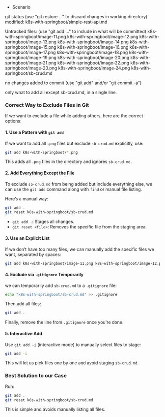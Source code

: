 - Scenario 

 git status 
  (use "git restore <file>..." to discard changes in working directory)
        modified:   k8s-with-springboot/simple-rest-api.md

Untracked files:
  (use "git add <file>..." to include in what will be committed)
        k8s-with-springboot/image-11.png
        k8s-with-springboot/image-12.png
        k8s-with-springboot/image-13.png
        k8s-with-springboot/image-14.png
        k8s-with-springboot/image-15.png
        k8s-with-springboot/image-16.png
        k8s-with-springboot/image-17.png
        k8s-with-springboot/image-18.png
        k8s-with-springboot/image-19.png
        k8s-with-springboot/image-20.png
        k8s-with-springboot/image-21.png
        k8s-with-springboot/image-22.png
        k8s-with-springboot/image-23.png
        k8s-with-springboot/image-24.png
        k8s-with-springboot/sb-crud.md

no changes added to commit (use "git add" and/or "git commit -a")

only wnat to add all except sb-crud.md, in a single line.




### Correct Way to Exclude Files in Git

If we want to exclude a file while adding others, here are the correct options:

#### 1. **Use a Pattern with `git add`**
If we want to add all `.png` files but exclude `sb-crud.md` explicitly, use:

```bash
git add k8s-with-springboot/*.png
```

This adds all `.png` files in the directory and ignores `sb-crud.md`.

#### 2. **Add Everything Except the File**
To exclude `sb-crud.md` from being added but include everything else, we can use the `git add` command along with `find` or manual file listing.

Here’s a manual way:

```bash
git add .
git reset k8s-with-springboot/sb-crud.md
```

- `git add .`: Stages all changes.
- `git reset <file>`: Removes the specific file from the staging area.

#### 3. **Use an Explicit List**
If we don’t have too many files, we can manually add the specific files we want, separated by spaces:

```bash
git add k8s-with-springboot/image-11.png k8s-with-springboot/image-12.png k8s-with-springboot/image-13.png
```

#### 4. **Exclude via `.gitignore` Temporarily**
we can temporarily add `sb-crud.md` to a `.gitignore` file:

```bash
echo "k8s-with-springboot/sb-crud.md" >> .gitignore
```

Then add all files:

```bash
git add .
```

Finally, remove the line from `.gitignore` once you're done.

#### 5. **Interactive Add**
Use `git add -i` (interactive mode) to manually select files to stage:

```bash
git add -i
```

This will let us pick files one by one and avoid staging `sb-crud.md`.

### Best Solution to our Case
Run:

```bash
git add .
git reset k8s-with-springboot/sb-crud.md
```

This is simple and avoids manually listing all files.

